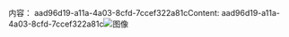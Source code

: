 <span data-ttu-id="a0b46-101">内容： aad96d19-a11a-4a03-8cfd-7ccef322a81c</span><span class="sxs-lookup"><span data-stu-id="a0b46-101">Content: aad96d19-a11a-4a03-8cfd-7ccef322a81c</span></span>![图像](53e2b361-58fc-40c4-b0d3-9a635eb6ba1b.png)
